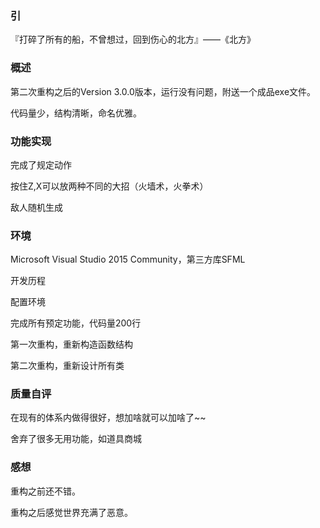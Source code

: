 ### 引

『打碎了所有的船，不曾想过，回到伤心的北方』——《北方》



### 概述

第二次重构之后的Version 3.0.0版本，运行没有问题，附送一个成品exe文件。

代码量少，结构清晰，命名优雅。



### 功能实现

完成了规定动作

按住Z,X可以放两种不同的大招（火墙术，火拳术）

敌人随机生成



### 环境

Microsoft Visual Studio 2015 Community，第三方库SFML



开发历程

配置环境

完成所有预定功能，代码量200行

第一次重构，重新构造函数结构

第二次重构，重新设计所有类



### 质量自评

在现有的体系内做得很好，想加啥就可以加啥了~~

舍弃了很多无用功能，如道具商城



### 感想

重构之前还不错。

重构之后感觉世界充满了恶意。